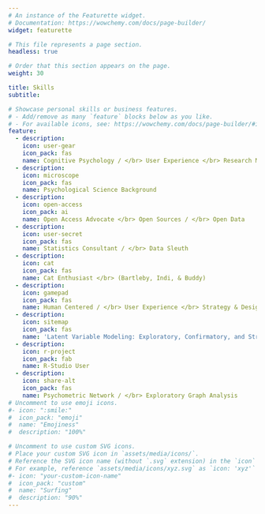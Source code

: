 ```yaml
---
# An instance of the Featurette widget.
# Documentation: https://wowchemy.com/docs/page-builder/
widget: featurette

# This file represents a page section.
headless: true

# Order that this section appears on the page.
weight: 30

title: Skills
subtitle:

# Showcase personal skills or business features.
# - Add/remove as many `feature` blocks below as you like.
# - For available icons, see: https://wowchemy.com/docs/page-builder/#icons
feature:
  - description: 
    icon: user-gear
    icon_pack: fas
    name: Cognitive Psychology / </br> User Experience </br> Research Methodologist
  - description: 
    icon: microscope
    icon_pack: fas
    name: Psychological Science Background
  - description: 
    icon: open-access
    icon_pack: ai
    name: Open Access Advocate </br> Open Sources / </br> Open Data 
  - description: 
    icon: user-secret
    icon_pack: fas
    name: Statistics Consultant / </br> Data Sleuth
  - description: 
    icon: cat
    icon_pack: fas
    name: Cat Enthusiast </br> (Bartleby, Indi, & Buddy)
  - description: 
    icon: gamepad
    icon_pack: fas
    name: Human Centered / </br> User Experience </br> Strategy & Design
  - description: 
    icon: sitemap
    icon_pack: fas
    name: 'Latent Variable Modeling: Exploratory, Confirmatory, and Structural Equation'
  - description: 
    icon: r-project
    icon_pack: fab
    name: R-Studio User 
  - description: 
    icon: share-alt
    icon_pack: fas
    name: Psychometric Network / </br> Exploratory Graph Analysis
# Uncomment to use emoji icons.
#- icon: ":smile:"
#  icon_pack: "emoji"
#  name: "Emojiness"
#  description: "100%"

# Uncomment to use custom SVG icons.
# Place your custom SVG icon in `assets/media/icons/`.
# Reference the SVG icon name (without `.svg` extension) in the `icon` field.
# For example, reference `assets/media/icons/xyz.svg` as `icon: 'xyz'`
#- icon: "your-custom-icon-name"
#  icon_pack: "custom"
#  name: "Surfing"
#  description: "90%"
---
```

